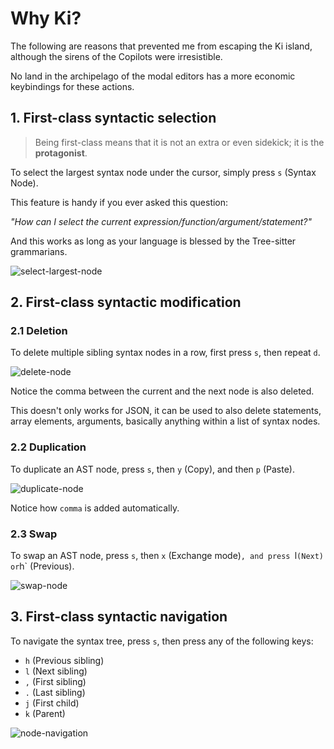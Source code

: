 # Why Ki?

The following are reasons that prevented me from escaping the Ki island, although the sirens of the Copilots were irresistible.

No land in the archipelago of the modal editors has a more economic keybindings for these actions.

## 1. First-class syntactic selection

> Being first-class means that it is not an extra or even sidekick; it is the **protagonist**.

To select the largest syntax node under the cursor, simply press `s` (Syntax Node).

This feature is handy if you ever asked this question:

_"How can I select the current expression/function/argument/statement?"_

And this works as long as your language is blessed by the Tree-sitter grammarians.

![select-largest-node](https://github.com/user-attachments/assets/1bc1bbf4-d5f2-4233-b2a6-f07f8316fd84)

## 2. First-class syntactic modification

### 2.1 Deletion

To delete multiple sibling syntax nodes in a row, first press `s`, then repeat `d`.

![delete-node](https://github.com/user-attachments/assets/8b2c263d-d05b-4f50-ae1d-ee17914f7c09)

Notice the comma between the current and the next node is also deleted.

This doesn't only works for JSON, it can be used to also delete statements, array elements, arguments, basically anything within a list of syntax nodes.

### 2.2 Duplication

To duplicate an AST node, press `s`, then `y` (Copy), and then `p` (Paste).

![duplicate-node](https://github.com/user-attachments/assets/c5d67419-1fe9-473b-954b-58912d40109d)

Notice how `comma` is added automatically.

### 2.3 Swap

To swap an AST node, press `s`, then `x` (Exchange mode)`, and press `l`(Next) or`h` (Previous).

![swap-node](https://github.com/user-attachments/assets/14d314c3-4d15-4f48-bda2-3efa33b4725b)

## 3. First-class syntactic navigation

To navigate the syntax tree, press `s`, then press any of the following keys:

- `h` (Previous sibling)
- `l` (Next sibling)
- `,` (First sibling)
- `.` (Last sibling)
- `j` (First child)
- `k` (Parent)

![node-navigation](https://github.com/user-attachments/assets/549f225c-835e-4c3e-a69f-eca053f987eb)
